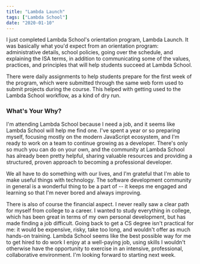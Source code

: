 ```yaml
---
title: "Lambda Launch"
tags: ["Lambda School"]
date: "2020-01-10"
---
```


I just completed Lambda School's orientation program, Lambda Launch. It was basically what you'd expect from an orientation program: administrative details, school policies, going over the schedule, and explaining the ISA terms, in addition to communicating some of the values, practices, and principles that will help students succeed at Lambda School.

There were daily assignments to help students prepare for the first week of the program, which were submitted through the same web form used to submit projects during the course. This helped with getting used to the Lambda School workflow, as a kind of dry run.

### What's Your Why?

I'm attending Lambda School because I need a job, and it seems like Lambda School will help me find one. I've spent a year or so preparing myself, focusing mostly on the modern JavaScript ecosystem, and I'm ready to work on a team to continue growing as a developer. There's only so much you can do on your own, and the community at Lambda School has already been pretty helpful, sharing valuable resources and providing a structured, proven approach to becoming a professional developer.

We all have to do something with our lives, and I'm grateful that I'm able to make useful things with technology. The software development community in general is a wonderful thing to be a part of -- it keeps me engaged and learning so that I'm never bored and always improving.

There is also of course the financial aspect. I never really saw a clear path for myself from college to a career. I wanted to study everything in college, which has been great in terms of my own personal development, but has made finding a job difficult. Going back to get a CS degree isn't practical for me: it would be expensive, risky, take too long, and wouldn't offer as much hands-on training. Lambda School seems like the best possible way for me to get hired to do work I enjoy at a well-paying job, using skills I wouldn't otherwise have the opportunity to exercise in an intensive, professional, collaborative environment. I'm looking forward to starting next week.
